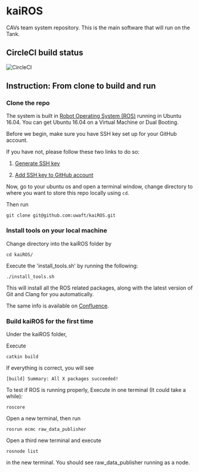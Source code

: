 # kaiROS
CAVs team system repository. This is the main software that will run on the Tank.

## CircleCI build status
![CircleCI](https://img.shields.io/circleci/build/github/uwaft/kaiROS?token=cc2c9a2c8395746b93cead02eb170c6642d5cbf4)


## Instruction: From clone to build and run
### Clone the repo
The system is built in [Robot Operating System (ROS)](http://wiki.ros.org/) running in Ubuntu 16.04. You can get Ubuntu 16.04 on a Virtual Machine or Dual Booting.

Before we begin, make sure you have SSH key set up for your GitHub account.

If you have not, please follow these two links to do so:

1. [Generate SSH key](https://help.github.com/en/articles/generating-a-new-ssh-key-and-adding-it-to-the-ssh-agent)

2. [Add SSH key to GitHub account](https://help.github.com/en/articles/adding-a-new-ssh-key-to-your-github-account)


Now, go to your ubuntu os and open a terminal window, change directory to where you want to store this repo locally using `cd`.

Then run

```
git clone git@github.com:uwaft/kaiROS.git
```

### Install tools on your local machine
Change directory into the kaiROS folder by

```
cd kaiROS/
```

Execute the 'install_tools.sh' by running the following:

```
./install_tools.sh
```

This will install all the ROS related packages, along with the latest version of Git and Clang for you automatically.

The same info is available on [Confluence](https://wiki.uwaterloo.ca/display/UWAFT/Intro+to+ROS).


### Build kaiROS for the first time
Under the kaiROS folder, 

Execute

```
catkin build
```
If everything is correct, you will see
```
[build] Summary: All X packages succeeded!
```

To test if ROS is running properly, Execute in one terminal (It could take a while):
```
roscore
```
Open a new terminal, then run
```
rosrun ecmc raw_data_publisher
```

Open a third new terminal and execute
```
rosnode list
```
in the new terminal. You should see raw_data_publisher running as a node.
